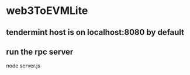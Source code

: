 # web3ToEVMLite
## tendermint host is on localhost:8080 by default

## run the rpc server
node server.js